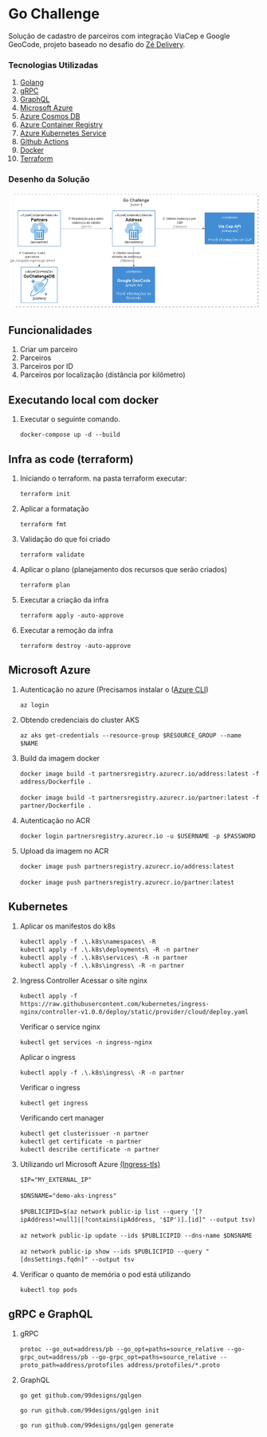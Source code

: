 # Go Challenge 
Solução de cadastro de parceiros com integração ViaCep e Google GeoCode, projeto baseado no desafio do [Zé Delivery](https://github.com/ZXVentures/ze-code-challenges/blob/master/backend_pt.md).

### Tecnologias Utilizadas
1. [Golang](https://golang.org/)
2. [gRPC](https://grpc.io/)
3. [GraphQL](https://graphql.org/)
4. [Microsoft Azure](https://azure.microsoft.com/pt-br/features/azure-portal/)
5. [Azure Cosmos DB](https://azure.microsoft.com/pt-br/services/cosmos-db/)
6. [Azure Container Registry](https://azure.microsoft.com/en-us/services/container-registry/)
7. [Azure Kubernetes Service](https://azure.microsoft.com/pt-br/services/kubernetes-service/)
8. [Github Actions](https://docs.github.com/pt/actions)
9. [Docker](https://www.docker.com/)
10. [Terraform](https://www.terraform.io/)

### Desenho da Solução
<p align="center">
  <img src=".docs/Go-Challenge.png" width="800" title="Main">
</p>

## Funcionalidades
1. Criar um parceiro
2. Parceiros
3. Parceiros por ID
4. Parceiros por localização (distância por kilômetro)

## Executando local com docker
1. Executar o seguinte comando.
   ```
   docker-compose up -d --build
   ```
   
## Infra as code (terraform)
1. Iniciando o terraform. na pasta terraform executar:
   ```
   terraform init
   ```
2. Aplicar a formatação
   ```
   terraform fmt
   ```
3. Validação do que foi criado
   ```
   terraform validate
   ```
4. Aplicar o plano (planejamento dos recursos que serão criados)
   ```
   terraform plan
   ```
5. Executar a criação da infra
   ```
   terraform apply -auto-approve
   ```
6. Executar a remoção da infra
   ```
   terraform destroy -auto-approve
   ```

## Microsoft Azure
1. Autenticação no azure (Precisamos instalar o ([Azure CLI](https://docs.microsoft.com/pt-br/cli/azure/install-azure-cli))
   ```
   az login
   ```
2. Obtendo credenciais do cluster AKS 
   ```
   az aks get-credentials --resource-group $RESOURCE_GROUP --name $NAME
   ```
3. Build da imagem docker
   ```
   docker image build -t partnersregistry.azurecr.io/address:latest -f address/Dockerfile .

   docker image build -t partnersregistry.azurecr.io/partner:latest -f partner/Dockerfile .
   ```
4. Autenticação no ACR
   ```
   docker login partnersregistry.azurecr.io -u $USERNAME -p $PASSWORD
   ```
5. Upload da imagem no ACR
   ```
   docker image push partnersregistry.azurecr.io/address:latest

   docker image push partnersregistry.azurecr.io/partner:latest
   ```
## Kubernetes
1. Aplicar os manifestos do k8s
   ```
   kubectl apply -f .\.k8s\namespaces\ -R
   kubectl apply -f .\.k8s\deployments\ -R -n partner
   kubectl apply -f .\.k8s\services\ -R -n partner
   kubectl apply -f .\.k8s\ingress\ -R -n partner
   ```
2. Ingress Controller
   Acessar o site nginx 
   ```
   kubectl apply -f https://raw.githubusercontent.com/kubernetes/ingress-nginx/controller-v1.0.0/deploy/static/provider/cloud/deploy.yaml
   ```
   Verificar o service nginx
   ```
   kubectl get services -n ingress-nginx
   ```
   Aplicar o ingress
   ```
   kubectl apply -f .\.k8s\ingress\ -R -n partner
   ```
   Verificar o ingress
   ```
   kubectl get ingress
   ```
   Verificando cert manager
   ```
   kubectl get clusterissuer -n partner
   kubectl get certificate -n partner
   kubectl describe certificate -n partner
   ```

3. Utilizando url Microsoft Azure [(Ingress-tls)](https://docs.microsoft.com/pt-br/azure/aks/ingress-tls)
   ```
   $IP="MY_EXTERNAL_IP"

   $DNSNAME="demo-aks-ingress"

   $PUBLICIPID=$(az network public-ip list --query '[?ipAddress!=null]|[?contains(ipAddress, '$IP')].[id]" --output tsv)

   az network public-ip update --ids $PUBLICIPID --dns-name $DNSNAME

   az network public-ip show --ids $PUBLICIPID --query "[dnsSettings.fqdn]" --output tsv
   ```

4. Verificar o quanto de memória o pod está utilizando
   ```
   kubectl top pods
   ```

## gRPC e GraphQL   
1. gRPC
    ```
    protoc --go_out=address/pb --go_opt=paths=source_relative --go-grpc_out=address/pb --go-grpc_opt=paths=source_relative --proto_path=address/protofiles address/protofiles/*.proto
    ```

2. GraphQL
   ```
   go get github.com/99designs/gqlgen
   ```
   ```
   go run github.com/99designs/gqlgen init
   ```
   ```
   go run github.com/99designs/gqlgen generate
   ```
   